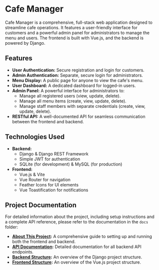 # Cafe Manager

Cafe Manager is a comprehensive, full-stack web application designed to streamline cafe operations. It features a user-friendly interface for customers and a powerful admin panel for administrators to manage the menu and users. The frontend is built with Vue.js, and the backend is powered by Django.

## Features

- **User Authentication:** Secure registration and login for customers.
- **Admin Authentication:** Separate, secure login for administrators.
- **Menu Display:** A public page for anyone to view the cafe's menu.
- **User Dashboard:** A dedicated dashboard for logged-in users.
- **Admin Panel:** A powerful interface for administrators to:
  - Manage all registered users (view, update, delete).
  - Manage all menu items (create, view, update, delete).
  - Manage staff members with separate credentials (create, view, update, delete).
- **RESTful API:** A well-documented API for seamless communication between the frontend and backend.

## Technologies Used

- **Backend:**
  - Django & Django REST Framework
  - Simple JWT for authentication
  - SQLite (for development) & MySQL (for production)
- **Frontend:**
  - Vue.js & Vite
  - Vue Router for navigation
  - Feather Icons for UI elements
  - Vue Toastification for notifications

## Project Documentation

For detailed information about the project, including setup instructions and a complete API reference, please refer to the documentation in the `docs` folder:

- **[About This Project](./docs/about.md):** A comprehensive guide to setting up and running both the frontend and backend.
- **[API Documentation](./docs/api.md):** Detailed documentation for all backend API endpoints.
- **[Backend Structure](./docs/backend.md):** An overview of the Django project structure.
- **[Frontend Structure](./docs/frontend.md):** An overview of the Vue.js project structure.
